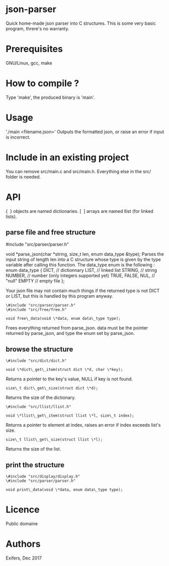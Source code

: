 # json-parser
Quick home-made json parser into C structures. This is some very basic program,
threre's no warranty.

# Prerequisites
GNU/Linux, gcc, make

# How to compile ?
Type 'make', the produced binary is 'main'.

# Usage
'./main \<filename.json\>'
Outputs the formatted json, or raise an error if input is incorrect.

# Include in an existing project
You can remove src/main.c and src/main.h. Everything else in the src/ folder
is needed.

# API
{  } objects are named dictionaries.
[  ] arrays are named llist (for linked lists).

## parse file and free structure

\#include "src/parser/parser.h"

void \*parse\_json(char \*string, size\_t len, enum data\_type &type);
Parses the input string of length len into a C structure whose type is given
by the type variable after calling this function.
The data\_type enum is the following :
    enum data\_type
    {
      DICT, // dictionnary
      LIST, // linked list
      STRING, // string
      NUMBER, // number (only integers supported yet)
      TRUE,
      FALSE,
      NUL, // "null"
      EMPTY // empty file
    };

Your json file may not contain much things if the returned type is not DICT or
LIST, but this is handled by this program anyway.


    \#include "src/parser/parser.h"
    \#include "src/free/free.h"

    void free\_data(void \*data, enum data\_type type);
Frees everything returned from parse\_json. data must be the pointer returned
by parse\_json, and type the enum set by parse\_json.

## browse the structure

    \#include "src/dict/dict.h"

    void \*dict\_get\_item(struct dict \*d, char \*key);
Returns a pointer to the key's value, NULL if key is not found.

    size\_t dict\_get\_size(struct dict \*d);
Returns the size of the dictionary.

    \#include "src/llist/llist.h"

    void \*llist\_get\_item(struct llist \*l, size\_t index);
Returns a pointer to element at index, raises an error if index exceeds list's
size.

    size\_t llist\_get\_size(struct llist \*l);
Returns the size of the list.

## print the structure

    \#include "src/display/display.h"
    \#include "src/parser/parser.h"

    void print\_data(void \*data, enum data\_type type);

# Licence
Public domaine

# Authors
Exifers, Dec 2017
